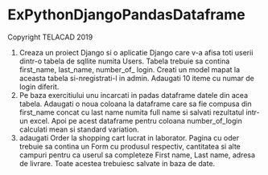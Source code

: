 # ExPythonDjangoPandasDataframe
Copyright TELACAD 2019
1. Creaza un proiect Django si o aplicatie Django care v-a afisa toti userii dintr-o tabela de sqllite numita Users. Tabela trebuie sa contina first_name, last_name,  number_of_ login. Creati un model mapat la aceasta tabela si-nregistrati-l in admin. Adaugati 10 iteme cu numar de login diferit.   
2. Pe baza exercitiului unu incarcati in padas dataframe datele din acea tabela. Adaugati o noua coloana la dataframe care sa fie compusa din first_name concat cu last name numita full name si salvati rezultatul intr-un excel. Apoi pe acest dataframe pentru coloana number_of_login calculati mean si standard variation.  
3. adaugati Order la shopping cart lucrat in laborator. Pagina cu oder trebuie sa contina un Form cu produsul respectiv, cantitatea si alte campuri pentru ca userul sa completeze First name, Last name, adresa de livrare. Toate acestea trebuiesc salvate in baza de date. 
